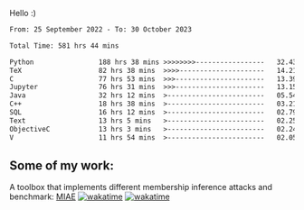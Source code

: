 Hello :)


<!--START_SECTION:waka-->

```txt
From: 25 September 2022 - To: 30 October 2023

Total Time: 581 hrs 44 mins

Python                188 hrs 38 mins >>>>>>>>-----------------   32.43 %
TeX                   82 hrs 38 mins  >>>>---------------------   14.21 %
C                     77 hrs 53 mins  >>>----------------------   13.39 %
Jupyter               76 hrs 31 mins  >>>----------------------   13.15 %
Java                  32 hrs 12 mins  >------------------------   05.54 %
C++                   18 hrs 38 mins  >------------------------   03.21 %
SQL                   16 hrs 12 mins  >------------------------   02.79 %
Text                  13 hrs 5 mins   >------------------------   02.25 %
ObjectiveC            13 hrs 3 mins   >------------------------   02.24 %
V                     11 hrs 54 mins  >------------------------   02.05 %
```

<!--END_SECTION:waka-->

## Some of my work: 

A toolbox that implements different membership inference attacks and benchmark: [MIAE](https://github.com/RPI-DSPlab) [![wakatime](https://wakatime.com/badge/user/18ac89f5-baf8-49e6-a5ee-d9272435ce3a/project/3e6541fd-578f-4d9d-9080-f2a42b2d10e1.svg)](https://wakatime.com/badge/user/18ac89f5-baf8-49e6-a5ee-d9272435ce3a/project/3e6541fd-578f-4d9d-9080-f2a42b2d10e1) [![wakatime](https://wakatime.com/badge/user/18ac89f5-baf8-49e6-a5ee-d9272435ce3a/project/5d5826e9-c6d6-4d86-8b00-0d1608c5f167.svg)](https://wakatime.com/badge/user/18ac89f5-baf8-49e6-a5ee-d9272435ce3a/project/5d5826e9-c6d6-4d86-8b00-0d1608c5f167)
